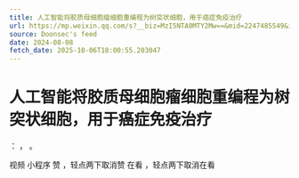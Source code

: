 ```yaml
---
title: 人工智能将胶质母细胞瘤细胞重编程为树突状细胞，用于癌症免疫治疗
url: https://mp.weixin.qq.com/s?__biz=MzI5NTA0MTY2Mw==&mid=2247485549&idx=1&sn=0b5b4c4a19ecdec002b2c3b277d38641
source: Doonsec's feed
date: 2024-08-08
fetch_date: 2025-10-06T18:00:55.203047
---
```


# 人工智能将胶质母细胞瘤细胞重编程为树突状细胞，用于癌症免疫治疗

：
，
。

视频
小程序
赞
，轻点两下取消赞
在看
，轻点两下取消在看